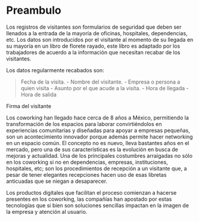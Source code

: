 # **Preambulo**

Los registros de visitantes son formularios de seguridad que deben ser llenados a la entrada de la mayoría de oficinas, hospitales, dependencias, etc. Los datos son introducidos por el visitante al momento de su llegada en su mayoría en un libro de florete rayado, este libro es adaptado por los trabajadores de acuerdo a la información que necesitan recabar de los visitantes.

Los datos regularmente recabados son:

 

> Fecha de la visita.
>        - Nombre del visitante.
>        - Empresa o persona a quien visita
>        - Asunto por el que acude a la visita.
>        - Hora de llegada
>        - Hora de salida

Firma del visitante

Los coworking han llegado hace cerca de 8 años a México, permitiendo la transformación de los espacios para laborar convirtiéndolos en experiencias comunitarias y diseñadas para apoyar a empresas pequeñas, son un acontecimiento innovador porque además permite hacer networking en un espacio común. El concepto no es nuevo, lleva bastantes años en el mercado, pero una de sus características es la evolución en busca de mejoras y actualidad. Una de los principales costumbres arraigadas no sólo en los coworking si no en dependencias, empresas, instituciones, hospitales, etc; son los procedimientos de recepción a un visitante que, a pesar de tener elegantes recepciones hacen uso de esas libretas anticuadas que se niegan a desaparecer.

Los productos digitales que facilitan el proceso comienzan a hacerse presentes en los coworking, las compañías han apostado por estas tecnologías que si bien son soluciones sencillas impactan en la imagen de la empresa y atención al usuario.

